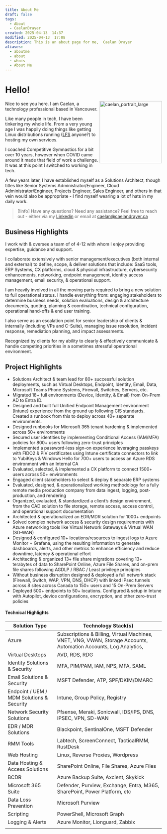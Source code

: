 ```yaml
---
title: About Me
draft: false
tags:
  - About
  - CaelanDrayer
created: 2025-04-13  14:37
modified: 2025-04-13  17:08
description: This is an about page for me,  Caelan Drayer
aliases:
  - aboutme
  - about
  - whois
  - About Me
---
```


# Hello!
<img align="right" src="caelandrayer.ca/attachments/caelan_portrait_large.jpeg" alt="caelan_portrait_large" width="200vw">
Nice to see you here. I am Caelan, a technology professional based in Vancouver.

Like many people in tech, I have been tinkering my whole life. From a very young age I was happily doing things like getting Linux distributions running ([LFS](https://www.linuxfromscratch.org/) anyone?) to hosting my own services.   

I coached Competitive Gymnastics for a bit over 10 years, however when COVID came around it made that field of work a challenge. It was at this point I switched to working in tech.   

A few years later, I have established myself as a Solutions Architect, though titles like Senior Systems Administrator/Engineer, Cloud Administrator/Engineer, Projects Engineer, Sales Engineer, and others in that vein would also be appropriate - I find myself wearing a lot of hats in my daily work.   

> [!info] Have any questions? Need any assistance? Feel free to reach out - either via my [Linkedin](https://www.linkedin.com/in/caelandrayer/) or email at [caelan@caelandrayer.ca](mailto:caelan@caelandrayer.ca) 
> 

## Business Highlights

I work with & oversee a team of of 4-12 with whom I enjoy providing expertise, guidance and support.   

I collaborate extensively with senior management/executives (both internal and external) to define, scope, & deliver solutions that include: SaaS tools, ERP Systems, CX platforms, cloud & physical infrastructure, cybersecurity enhancements, networking, endpoint management, identity access management, email security, & operational support.

I am heavily involved in all the moving parts required to bring a new solution to full operational status. I handle everything from: engaging stakeholders to determine business needs, solution evaluations, design & architecture documents, quoting, planning & coordination, technical configuration, operational hand-offs & end user training.

I also serve as an escalation point for senior leadership of clients & internally (including VPs and C-Suite), managing issue resolution, incident response, remediation planning, and impact assessments.

Recognized by clients for my ability to clearly & effectively communicate & handle competing priorities in a sometimes stressful operational environment.

## Project Highlights

- Solutions Architect & team lead for 80+ successful solution deployments, such as Virtual Desktops, Endpoint, Identity, Email, Data, Microsoft Teams Phone Systems, Firewall, Switches, Servers, etc.
- Migrated 18+ full environments (Device, Identity, & Email) from On-Prem AD to Entra ID.
- Designed and built full Unified Endpoint Management environment (Intune) experience from the ground up following CIS standards. Created a runbook from this to deploy across 40+ separate environments.
- Designed runbooks for Microsoft 365 tenant hardening & implemented across 50+ environments
- Secured user identities by implementing Conditional Access (IAM/MFA) policies for 800+ users following zero-trust principles
- Implemented a password-less sign-on experience leveraging passkeys with FIDO2 & PIV certificates using Intune certificate connectors to link to YubiKeys & Windows Hello for 700+ users to access an Azure RDS environment with an Internal CA
- Evaluated, selected, & implemented a CX platform to connect 1500+ users across 50+ environments
- Engaged client stakeholders to select & deploy 8 separate ERP systems
- Evaluated, designed, & operationalized working methodology for a fully remote media production company from data ingest, logging, post-production, and rendering
- Organized, evaluated, & standardized a client’s design environment, from the CAD solution to file storage, remote access, access control, and operational support documentation
- Architected & operationalized an EDR/MDR solution for 1000+ endpoints
- Solved complex network access & security design requirements with Azure networking tools like Virtual Network Gateways & Virtual WAN (SD-WAN)
- Designed & configured 10+ locations/resources to ingest logs to Azure Monitor + Grafana, using the resulting information to generate dashboards, alerts, and other metrics to enhance efficiency and reduce downtime, latency & operational effort
- Architecting & organized 13+ file share migrations covering 13+ terabytes of data to SharePoint Online, Azure File Shares, and on-prem file shares following AGDLP / RBAC / Least privilege principles
- Without business disruption designed & deployed a full network stack (Firewall, Switch, WAP, VPN, DNS, DHCP) with linked IPsec tunnels across 8 sites across Canada to 150+ users and 15 On-Prem Servers
- Deployed 500+ endpoints to 50+ locations. Configured & setup in Intune with Autopilot, device configurations, encryption, and other zero-trust policies

#### Technical Highlights

| Solution Type                             | Technology Stack(s)                                                                                               |
| ----------------------------------------- | ----------------------------------------------------------------------------------------------------------------- |
| Azure                                     | Subscriptions & Billing, Virtual Machines, VNET, VNG, VWAN, Storage Accounts, Automation Accounts, Log Analytics, |
| Virtual Desktops                          | AVD, RDS, RDG                                                                                                     |
| Identity Solutions & Security             | MFA, PIM/PAM, IAM, NPS, MFA, SAML                                                                                 |
| Email Solutions & Security                | MSFT Defender, ATP, SPF/DKIM/DMARC                                                                                |
| Endpoint / UEM / MDM Solutions & Security | Intune, Group Policy, Registry                                                                                    |
| Network Security Solutions                | Pfsense, Meraki, Sonicwall, IDS/IPS, DNS, IPSEC, VPN, SD-WAN                                                      |
| EDR / MDR Solutions                       | Blackpoint, SentinalOne, MSFT Defender                                                                            |
| RMM Tools                                 | Labtech, ScreenConnect, TacticalRMM, RustDesk                                                                     |
| Web Hosting                               | Linux, Reverse Proxies, Wordpress                                                                                 |
| Data Hosting & Access Solutions           | SharePoint Online, File Shares, Azure Files                                                                       |
| BCDR                                      | Azure Backup Suite, Axcient, Skykick                                                                              |
| Microsoft 365 Suite                       | Defender, Purview, Exchange, Entra, M365, SharePoint, Power Platform, etc                                         |
| Data Loss Prevention                      | Microsoft Purview                                                                                                 |
| Scripting                                 | PowerShell, Microsoft Graph                                                                                       |
| Logging & Alerts                          | Azure Monitor, Lionguard, Zabbix                                                                                  |
|                                           |                                                                                                                   |
